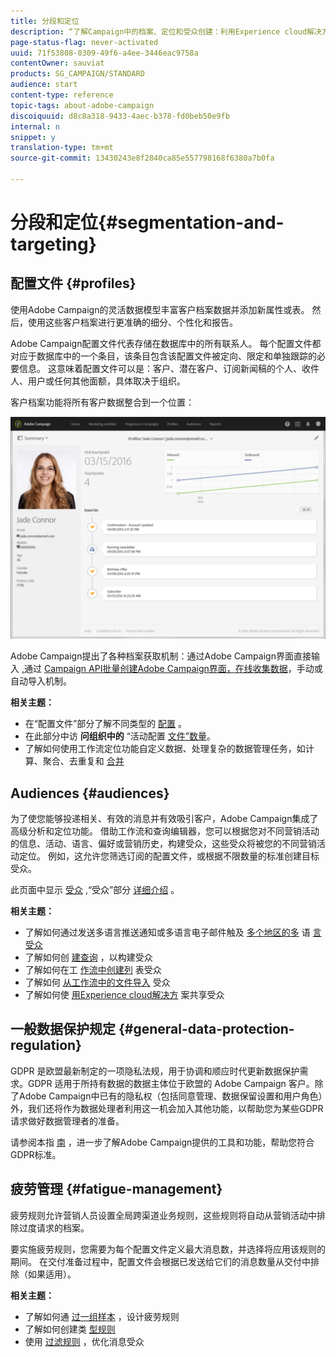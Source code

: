 ```yaml
---
title: 分段和定位
description: “了解Campaign中的档案、定位和受众创建：利用Experience cloud解决方案构建受众、导入联系人共享受众，并避免营销疲劳。”
page-status-flag: never-activated
uuid: 71f53808-0309-49f6-a4ee-3446eac9758a
contentOwner: sauviat
products: SG_CAMPAIGN/STANDARD
audience: start
content-type: reference
topic-tags: about-adobe-campaign
discoiquuid: d8c8a318-9433-4aec-b378-fd0beb50e9fb
internal: n
snippet: y
translation-type: tm+mt
source-git-commit: 13430243e8f2840ca85e557798168f6380a7b0fa

---
```



# 分段和定位{#segmentation-and-targeting}

## 配置文件 {#profiles}

使用Adobe Campaign的灵活数据模型丰富客户档案数据并添加新属性或表。 然后，使用这些客户档案进行更准确的细分、个性化和报告。

Adobe Campaign配置文件代表存储在数据库中的所有联系人。 每个配置文件都对应于数据库中的一个条目，该条目包含该配置文件被定向、限定和单独跟踪的必要信息。 这意味着配置文件可以是：客户、潜在客户、订阅新闻稿的个人、收件人、用户或任何其他面额，具体取决于组织。

客户档案功能将所有客户数据整合到一个位置：

![](assets/mkt_hist_view.png)

Adobe Campaign提出了各种档案获取机制：通过Adobe Campaign界面直接输入 [,](../../channels/using/getting-started-with-landing-pages.md)通过 [Campaign API批量创建Adobe Campaign界面，在线收集数据](../../automating/using/about-data-import-and-export.md)[](../../audiences/using/creating-profiles.md)[](../../api/using/about-campaign-standard-apis.md)，手动或自动导入机制。

**相关主题：**

* 在“配置文件”部分了解不同类型的 [配置](../../audiences/using/about-profiles.md) 。
* 在此部分中访 **问组织中的** “活动配置 [文件”数量](../../audiences/using/active-profiles.md)。
* 了解如何使用工作流定位功能自定义数据、处理复杂的数据管理任务，如计算、聚合、去重复和 [合并](../../automating/using/about-targeting-activities.md)

## Audiences {#audiences}

为了使您能够投递相关、有效的消息并有效吸引客户，Adobe Campaign集成了高级分析和定位功能。 借助工作流和查询编辑器，您可以根据您对不同营销活动的信息、活动、语言、偏好或营销历史，构建受众，这些受众将被您的不同营销活动定位。 例如，这允许您筛选订阅的配置文件，或根据不限数量的标准创建目标受众。

此页面中显示 [受众](../../audiences/using/about-audiences.md) ,“受众”部分 [详细介绍](../../audiences/using/creating-audiences.md) 。

**相关主题：**

* 了解如何通过发送多语言推送通知或多语言电子邮件触及 [多个地区的多](../../channels/using/creating-a-multilingual-push-notification.md) 语 [言受众](../../channels/using/creating-a-multilingual-email.md)
* 了解如何创 [建查询](../../audiences/using/creating-audiences.md#creating-query-audiences) ，以构建受众
* 了解如何在工 [作流中创建列](../../audiences/using/creating-audiences.md#creating-list-audiences) 表受众
* 了解如何 [从工作流中的文件导入](../../audiences/using/creating-audiences.md#creating-file-audiences) 受众
* 了解如何使 [用Experience cloud解决方](../../audiences/using/creating-audiences.md#creating-experience-cloud-audiences) 案共享受众

## 一般数据保护规定 {#general-data-protection-regulation}

GDPR 是欧盟最新制定的一项隐私法规，用于协调和顺应时代更新数据保护需求。GDPR 适用于所持有数据的数据主体位于欧盟的 Adobe Campaign 客户。除了Adobe Campaign中已有的隐私权（包括同意管理、数据保留设置和用户角色）外，我们还将作为数据处理者利用这一机会加入其他功能，以帮助您为某些GDPR请求做好数据管理者的准备。

请参阅本指 [南](https://docs.campaign.adobe.com/doc/standard/getting_started/en/ACS_GDPR.html) ，进一步了解Adobe Campaign提供的工具和功能，帮助您符合GDPR标准。

## 疲劳管理 {#fatigue-management}

疲劳规则允许营销人员设置全局跨渠道业务规则，这些规则将自动从营销活动中排除过度请求的档案。

要实施疲劳规则，您需要为每个配置文件定义最大消息数，并选择将应用该规则的期间。 在交付准备过程中，配置文件会根据已发送给它们的消息数量从交付中排除（如果适用）。

**相关主题：**

* 了解如何通 [过一组样本](../../administration/using/fatigue-rules.md#examples) ，设计疲劳规则
* 了解如何创建类 [型规则](../../administration/using/about-typology-rules.md)
* 使用 [过滤规则](../../administration/using/filtering-rules.md) ，优化消息受众
